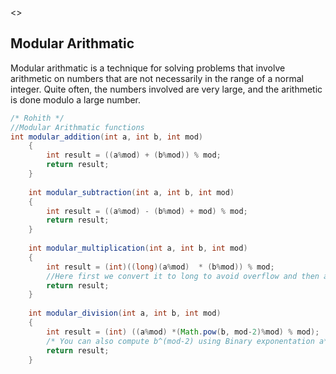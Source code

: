<<!-- Author : Rohith-->>

## Modular Arithmatic

Modular arithmatic is a technique for solving problems that involve arithmetic on numbers that are not necessarily in the range of a normal integer.
Quite often, the numbers involved are very large, and the arithmetic is done modulo a large number.

```java
/* Rohith */
//Modular Arithmatic functions
int modular_addition(int a, int b, int mod)
	{
	    int result = ((a%mod) + (b%mod)) % mod;
	    return result;
	}
	
	int modular_subtraction(int a, int b, int mod)
	{
	    int result = ((a%mod) - (b%mod) + mod) % mod;
	    return result;
	}
	
	int modular_multiplication(int a, int b, int mod)
	{
	    int result = (int)((long)(a%mod)  * (b%mod)) % mod;
	    //Here first we convert it to long to avoid overflow and then again to int 
	    return result;
	}
	
	int modular_division(int a, int b, int mod)
	{
	    int result = (int) ((a%mod) *(Math.pow(b, mod-2)%mod) % mod);    
	    /* You can also compute b^(mod-2) using Binary exponentation a*b^(mod-2) % mod */
	    return result;
	}

```
